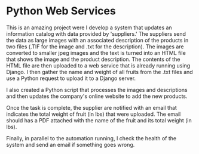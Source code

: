 # Python Web Services
This is an amazing project were I develop a system that updates an information catalog with data provided by 'suppliers.' The suppliers send the data as large images with an associated description of the products in two files (.TIF for the image and .txt for the description). The images are converted to smaller jpeg images and the text is turned into an HTML file that shows the image and the product description. The contents of the HTML file are then uploaded to a web service that is already running using Django. I then gather the name and weight of all fruits from the .txt files and use a Python request to upload it to a Django server.

I also created a Python script that processes the images and descriptions and then updates the company's online website to add the new products.

Once the task is complete, the supplier are notified with an email that indicates the total weight of fruit (in lbs) that were uploaded. The email should has a PDF attached with the name of the fruit and its total weight (in lbs).

Finally, in parallel to the automation running, I check the health of the system and send an email if something goes wrong.
